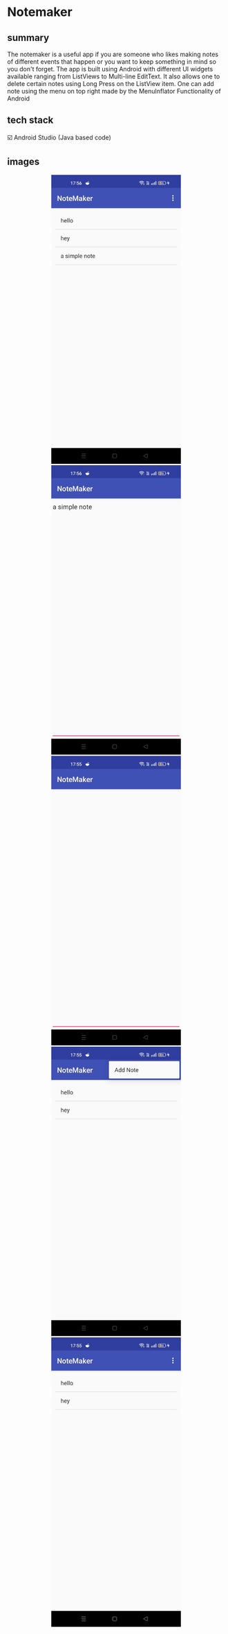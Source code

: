 # Notemaker

## summary
The notemaker is a useful app if you are someone who likes making notes of different events that happen or you want to keep something in mind so you don't forget. The app is built using Android with different UI widgets available ranging from ListViews to Multi-line EditText. It also allows one to delete certain notes using Long Press on the ListView item. One can add note using the menu on top right made by the MenuInflator Functionality of Android

## tech stack

:ballot_box_with_check: Android Studio (Java based code)

## images
<p align="center">
<img src="https://github.com/joel-reujoe/notemaker/blob/master/images/image1.jpeg?raw=true" alt="Logo" width="300">
<img src="https://github.com/joel-reujoe/notemaker/blob/master/images/image2.jpeg?raw=true" alt="Logo" width="300">
<img src="https://github.com/joel-reujoe/notemaker/blob/master/images/image3.jpeg?raw=true" alt="Logo" width="300">
<img src="https://github.com/joel-reujoe/notemaker/blob/master/images/image4.jpeg?raw=true" alt="Logo" width="300">
<img src="https://github.com/joel-reujoe/notemaker/blob/master/images/image5.jpeg?raw=true" alt="Logo" width="300">
</p>
